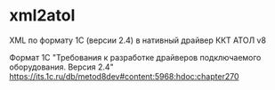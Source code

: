 # xml2atol
XML по формату 1С (версии 2.4) в нативный драйвер ККТ АТОЛ v8

Формат 1С
"Требования к разработке драйверов подключаемого оборудования. Версия 2.4"
https://its.1c.ru/db/metod8dev#content:5968:hdoc:chapter270
